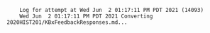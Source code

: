         Log for attempt at Wed Jun  2 01:17:11 PM PDT 2021 (14093)
        Wed Jun  2 01:17:11 PM PDT 2021 Converting 2020HIST201/KBxFeedbackResponses.md...
